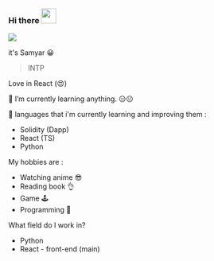 ### Hi there <img src="https://raw.githubusercontent.com/MartinHeinz/MartinHeinz/master/wave.gif" height="30px" width="30px">

<img src="https://media.giphy.com/media/HcmeBxVSg8YGA/giphy.gif">

it's Samyar 😀

> INTP

Love in React (😍)


🌱 I’m currently learning anything. 😑😐

🏮 languages that i'm currently learning and improving them :
* Solidity (Dapp)
* React (TS)
* Python

My hobbies are :
* Watching anime 😎
* Reading book 👌
* Game 🕹
* Programming 🐍

What field do I work in?
* Python 
* React - front-end (main)
